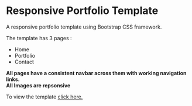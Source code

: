 # Responsive Portfolio Template

A responsive portfolio template using Bootstrap CSS framework.

The template has 3 pages :
- Home
- Portfolio
- Contact

**All pages have a consistent navbar across them with working navigation links.**  
**All Images are repsonsive**

To view the template [click here.](https://himanshu-sxna.github.io/unit-02-css-and-bootstrap-homework-responsive-portfolio/index.html)



